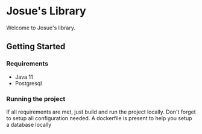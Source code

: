 # Josue's Library

Welcome to Josue's library.

## Getting Started

### Requirements
- Java 11
- Postgresql

### Running the project
If all requirements are met, just build and run the project locally. Don't forget to setup all configuration needed. A dockerfile is present to help you setup a database locally
